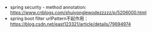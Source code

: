 
* spring security - method annotation: https://www.cnblogs.com/shuiyonglewodezzzzz/p/5206000.html
* spring boot filter urlPattern不起作用：https://blog.csdn.net/east123321/article/details/79694974